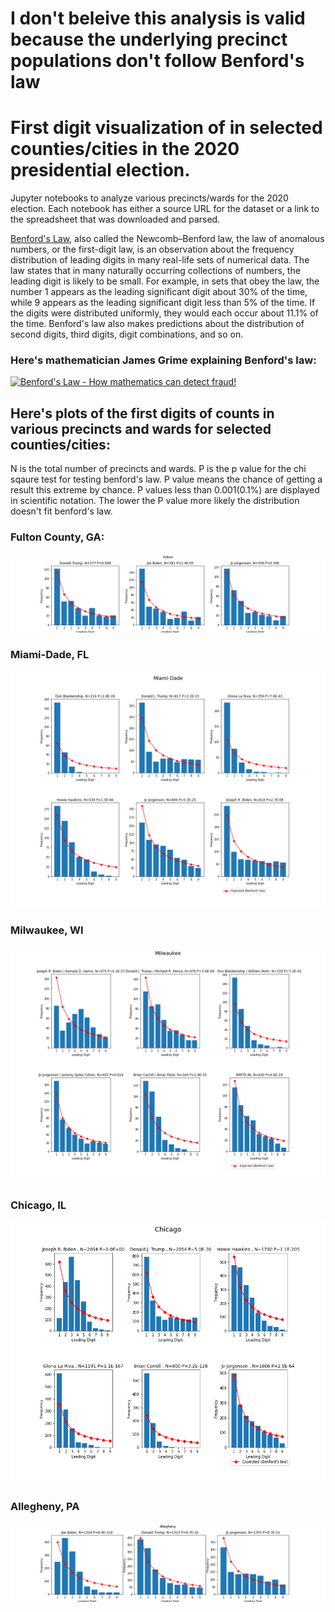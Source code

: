 # I don't beleive this analysis is valid because the underlying precinct populations don't follow Benford's law


# First digit visualization of in selected counties/cities in the 2020 presidential election.

Jupyter notebooks to analyze various precincts/wards for the 2020 election. Each notebook has either a source URL for the dataset or a link to the spreadsheet that was downloaded and parsed.

[Benford's Law](https://en.wikipedia.org/wiki/Benford%27s_law), also called the Newcomb–Benford law, the law of anomalous numbers, or the first-digit law, is an observation about the frequency distribution of leading digits in many real-life sets of numerical data. The law states that in many naturally occurring collections of numbers, the leading digit is likely to be small. For example, in sets that obey the law, the number 1 appears as the leading significant digit about 30% of the time, while 9 appears as the leading significant digit less than 5% of the time. If the digits were distributed uniformly, they would each occur about 11.1% of the time. Benford's law also makes predictions about the distribution of second digits, third digits, digit combinations, and so on.

### Here's mathematician James Grime explaining Benford's law:
[![Benford's Law - How mathematics can detect fraud!](https://img.youtube.com/vi/vIsDjbhbADY/0.jpg)](https://www.youtube.com/watch?v=vIsDjbhbADY)



## Here's plots of the first digits of counts in various precincts and wards for selected counties/cities:

N is the total number of precincts and wards. P is the p value for the chi sqaure test for testing benford's law. P value means the chance of getting a result this extreme by chance. P values less than 0.001(0.1%) are displayed in scientific notation. The lower the P value more likely the distribution doesn't fit benford's law. 

### Fulton County, GA:
![Fulton County](/images/fulton.png)

### Miami-Dade, FL
![Miami-Dade](/images/miami_dade.png)

### Milwaukee, WI
![Milwaukee](/images/milwaukee.png)

### Chicago, IL
![Chicago](/images/chicago.png)

### Allegheny, PA
![Allegheny](/images/allegheny.png)
